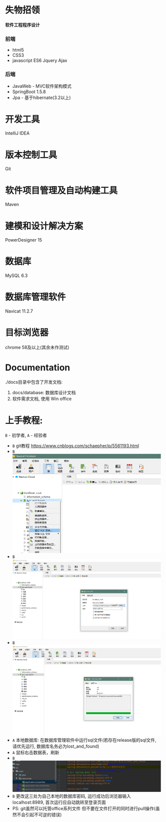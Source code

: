 # 失物招领
**软件工程程序设计**

### 前端
* html5
* CSS3
* javascript ES6 Jquery Ajax
### 后端
* JavaWeb - MVC软件架构模式
* SpringBoot 1.5.8
* Jpa - 基于hibernate(3.2以上)

# 开发工具
IntelliJ IDEA
# 版本控制工具
Git
# 软件项目管理及自动构建工具
Maven

# 建模和设计解决方案
PowerDesigner 15
# 数据库
MySQL 6.3
# 数据库管理软件
Navicat 11.2.7
# 目标浏览器
chrome 58及以上(其余未作测试)

# Documentation
./docs目录中包含了开发文档:
1. docs/database: 数据库设计文档
2. 软件需求文档, 使用 Win office

# 上手教程:
`B` - 初学者, `A` - 经验者
*  `B` git教程 https://www.cnblogs.com/schaepher/p/5561193.html
*  `B` ![import_into_mysql-step_1](docs/assets/import_into_mysql/step_1.png)
*  `B` ![import_into_mysql-step_2](docs/assets/import_into_mysql/step_2.png)
*  `B` ![import_into_mysql-step_3](docs/assets/import_into_mysql/step_3.png)
*  `A` 本地数据库: 在数据库管理软件中运行sql文件(若存在release版的sql文件, 请优先运行, 数据库名务必为lost_and_found)
*  `A` 鼠标右击数据表，刷新
*  `B` ![database-psd](docs/assets/database-psd.png)
*  `B` 更改这三处为自己本地的数据库密码, 运行成功后浏览器输入localhost:8989, 首次运行应自动跳转至登录页面
* PS: git虽然可以托管office系列文件 但不要在文件打开的同时进行pull操作(虽然不会引起不可逆的错误)
